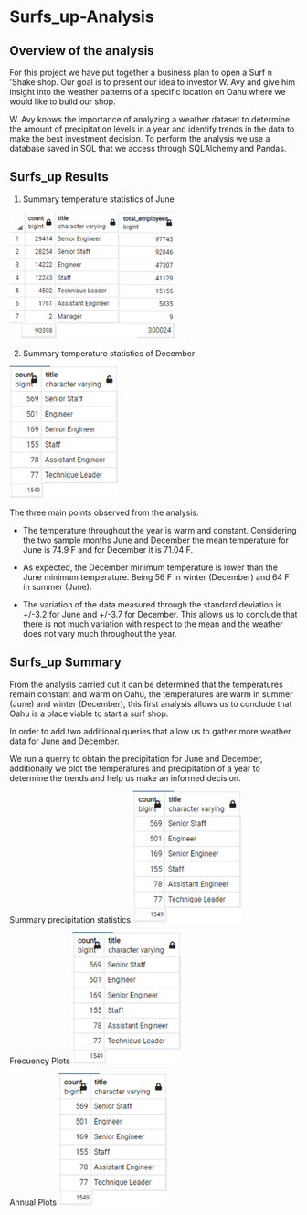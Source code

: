 # Surfs_up-Analysis

## Overview of the analysis

For this project we have put together a business plan to open a Surf n 'Shake shop. Our goal is to present our idea to investor W. Avy and give him insight into the weather patterns of a specific location on Oahu where we would like to build our shop.

W. Avy knows the importance of analyzing a weather dataset to determine the amount of precipitation levels in a year and identify trends in the data to make the best investment decision. To perform the analysis we use a database saved in SQL that we access through SQLAlchemy and Pandas.

## Surfs_up Results

1) Summary temperature statistics of June

<img src="https://github.com/Jponce25/Pewlett-Hackard-Analysis/blob/d86d3e040489157f628e1d856172449172add9b1/Images/1.png" width="290">

2) Summary temperature statistics of December 

<img src="https://github.com/Jponce25/Pewlett-Hackard-Analysis/blob/d86d3e040489157f628e1d856172449172add9b1/Images/3.png" width="190">

The three main points observed from the analysis:

- The temperature throughout the year is warm and constant. Considering the two sample months June and December the mean temperature for June is 74.9 F and for December it is 71.04 F.

- As expected, the December minimum temperature is lower than the June minimum temperature. Being 56 F in winter (December) and 64 F in summer (June).

- The variation of the data measured through the standard deviation is +/-3.2 for June and +/-3.7 for December.  This allows us to conclude that there is not much variation with respect to the mean and the weather does not vary much throughout the year.

## Surfs_up Summary

From the analysis carried out it can be determined that the temperatures remain constant and warm on Oahu, the temperatures are warm in summer (June) and winter (December), this first analysis allows us to conclude that Oahu is a place viable to start a surf shop.

In order to add two additional queries that allow us to gather more weather data for June and December.

We run a querry to obtain the precipitation for June and December, additionally we plot the temperatures and precipitation of a year to determine the trends and help us make an informed decision.

Summary precipitation statistics
<img src="https://github.com/Jponce25/Pewlett-Hackard-Analysis/blob/d86d3e040489157f628e1d856172449172add9b1/Images/3.png" width="190">

Frecuency Plots
<img src="https://github.com/Jponce25/Pewlett-Hackard-Analysis/blob/d86d3e040489157f628e1d856172449172add9b1/Images/3.png" width="190">

Annual Plots
<img src="https://github.com/Jponce25/Pewlett-Hackard-Analysis/blob/d86d3e040489157f628e1d856172449172add9b1/Images/3.png" width="190">
